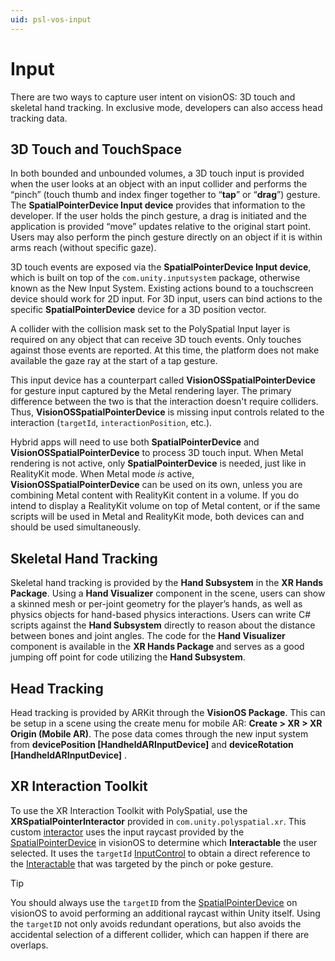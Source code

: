 ```yaml
---
uid: psl-vos-input
---
```

# Input
<a name="input"></a>

There are two ways to capture user intent on visionOS: 3D touch and skeletal hand tracking. In exclusive mode, developers can also access head tracking data.

## 3D Touch and TouchSpace

In both bounded and unbounded volumes, a 3D touch input is provided when the user looks at an object with an input collider and performs the “pinch” (touch thumb and index finger together to “**tap**” or “**drag**”) gesture. The **SpatialPointerDevice Input device** provides that information to the developer. If the user holds the pinch gesture, a drag is initiated and the application is provided “move” updates relative to the original start point. Users may also perform the pinch gesture directly on an object if it is within arms reach (without specific gaze).

3D touch events are exposed via the **SpatialPointerDevice Input device**, which is built on top of the `com.unity.inputsystem` package, otherwise known as the New Input System. Existing actions bound to a touchscreen device should work for 2D input. For 3D input, users can bind actions to the specific **SpatialPointerDevice** device for a 3D position vector.

A collider with the collision mask set to the PolySpatial Input layer is required on any object that can receive 3D touch events. Only touches against those events are reported. At this time, the platform does not make available the gaze ray at the start of a tap gesture.

This input device has a counterpart called **VisionOSSpatialPointerDevice** for gesture input captured by the Metal rendering layer. The primary difference between the two is that the interaction doesn't require colliders. Thus, **VisionOSSpatialPointerDevice** is missing input controls related to the interaction (`targetId`, `interactionPosition`, etc.).

Hybrid apps will need to use both **SpatialPointerDevice** and **VisionOSSpatialPointerDevice** to process 3D touch input. When Metal rendering is not active, only **SpatialPointerDevice** is needed, just like in RealityKit mode. When Metal mode _is_ active, **VisionOSSpatialPointerDevice** can be used on its own, unless you are combining Metal content with RealityKit content in a volume. If you do intend to display a RealityKit volume on top of Metal content, or if the same scripts will be used in Metal and RealityKit mode, both devices can and should be used simultaneously.

## Skeletal Hand Tracking

Skeletal hand tracking is provided by the **Hand Subsystem** in the **XR Hands Package**. Using a **Hand Visualizer** component in the scene, users can show a skinned mesh or per-joint geometry for the player’s hands, as well as physics objects for hand-based physics interactions. Users can write C# scripts against the **Hand Subsystem** directly to reason about the distance between bones and joint angles. The code for the **Hand Visualizer** component is available in the **XR Hands Package** and serves as a good jumping off point for code utilizing the **Hand Subsystem**.

## Head Tracking

Head tracking is provided by ARKit through the **VisionOS Package**. This can be setup in a scene using the create menu for mobile AR: **Create &gt; XR &gt; XR Origin (Mobile AR)**. The pose data comes through the new input system from **devicePosition \[HandheldARInputDevice\]** and **deviceRotation \[HandheldARInputDevice\]** .

## XR Interaction Toolkit

To use the XR Interaction Toolkit with PolySpatial, use the **XRSpatialPointerInteractor** provided in `com.unity.polyspatial.xr`. This custom [interactor](https://docs.unity3d.com/Packages/com.unity.xr.interaction.toolkit@latest?subfolder=/manual/architecture.html#interactors) uses the input raycast provided by the [SpatialPointerDevice](xref:psl-vos-polyspatial-input#spatial-pointer-device-data) in visionOS to determine which **Interactable** the user selected. It uses the `targetId` [InputControl](xref:UnityEngine.InputSystem.InputControl) to obtain a direct reference to the [Interactable](https://docs.unity3d.com/Packages/com.unity.xr.interaction.toolkit@latest?subfolder=/manual/interactable-components.html) that was targeted by the pinch or poke gesture.

> [!TIP]
> You should always use the `targetID` from the [SpatialPointerDevice](xref:psl-vos-polyspatial-input#spatial-pointer-device-data) on visionOS to avoid performing an additional raycast within Unity itself. Using the `targetID` not only avoids redundant operations, but also avoids the accidental selection of a different collider, which can happen if there are overlaps.
